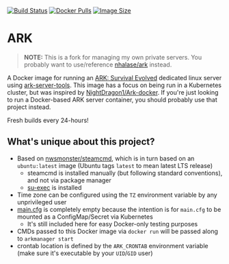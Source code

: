 [![Build Status](https://github.com/nwsmonster/ark/actions/workflows/build-and-publish.yaml/badge.svg)](https://github.com/nwsmonster/ark/actions)
[![Docker Pulls](https://img.shields.io/docker/pulls/nwsmonster/ark.svg)](https://hub.docker.com/r/nwsmonster/ark)
[![Image Size](https://img.shields.io/docker/image-size/nwsmonster/ark/latest.svg)](https://hub.docker.com/r/nwsmonster/ark)

# ARK

> **NOTE:** This is a fork for managing my own private servers. You probably want to use/reference [nhalase/ark](https://github.com/nhalase/ark) instead.

A Docker image for running an [ARK: Survival Evolved](https://store.steampowered.com/app/346110/ARK_Survival_Evolved/) dedicated linux server using [ark-server-tools](https://github.com/arkmanager/ark-server-tools).
This image has a focus on being run in a Kubernetes cluster, but was inspired by [NightDragon1/Ark-docker](https://github.com/NightDragon1/Ark-docker).
If you're just looking to run a Docker-based ARK server container, you should probably use that project instead.

Fresh builds every 24-hours!

## What's unique about this project?

- Based on [nwsmonster/steamcmd](https://github.com/nwsmonster/steamcmd), which is in turn based on an `ubuntu:latest` image (Ubuntu tags `latest` to mean latest LTS release)
  - steamcmd is installed manually (but following standard conventions), and not via package manager
  - [su-exec](https://github.com/ncopa/su-exec) is installed
- Time zone can be configured using the `TZ` environment variable by any unprivileged user
- [main.cfg](./main.cfg) is completely empty because the intention is for `main.cfg` to be mounted as a ConfigMap/Secret via Kubernetes
  - It's still included here for easy Docker-only testing purposes
- CMDs passed to this Docker image via `docker run` will be passed along to `arkmanager start`
- crontab location is defined by the `ARK_CRONTAB` environment variable (make sure it's executable by your `UID`/`GID` user)
